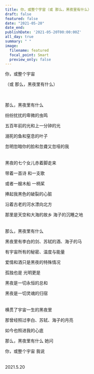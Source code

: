 ```yaml
---
title: 你，或整个宇宙（或 那么，黑夜里有什么）
draft: false
featured: false
date: "2021-05-20"
date_end: 
publishDate: '2021-05-20T00:00:00Z'
all_day: true
summary: " "
image:
  filename: featured
  focal_point: Smart
  preview_only: false
---
```

你，或整个宇宙

（或 那么，黑夜里有什么）
<br><br><br>

那么，黑夜里有什么

纷纷扰扰的卑微的虫鸣

五百年前的光和上一分钟的光

溺死的鱼和窒息的叶子

忽明忽暗你的脸和忽聋又忽哑的我
<br><br><br>
黑夜的七个女儿赤着脚走来

带着一首诗 和一支歌

或者一艘木船 一柄桨

捧起我黑色的破裂的心脏

沿着古老的河水漂向北方

那里是天空和大海的故乡 海子的沉睡之地
<br><br><br>
那么，黑夜里有什么

黑夜里有李白的剑、苏轼的酒、海子的马

有宇宙所有的秘密、温度与能量

爱情和酒只是黑夜的特殊情况

孤独也是 光明更是

黑夜是一切永恒的总和

黑夜是一切灵魂的归宿
<br><br><br>
横贯了宇宙一生的黑夜里

那曾经照过李白、苏轼、海子的月亮

如今也照进我的心底

那么，黑夜里有什么 她问

你，或整个宇宙 我说
<br><br><br>
2021.5.20